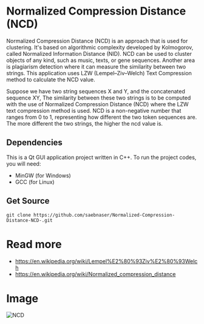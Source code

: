 # Normalized Compression Distance (NCD)

Normalized Compression Distance (NCD) is an approach that is used for clustering. It's based on algorithmic complexity developed by Kolmogorov, called Normalized Information Distance (NID). NCD can be used to cluster objects of any kind, such as music, texts, or gene sequences. Another area is plagiarism detection where it can measure the similarity between two strings. This application uses LZW (Lempel–Ziv–Welch) Text Compression method to calculate the NCD value.

Suppose we have two string sequences X and Y, and the concatenated sequence XY, The similarity between these two strings is to be computed with the use of Normalized Compression Distance (NCD) where the LZW text compression method is used. NCD is a non-negative number that ranges from 0 to 1, representing how different the two
token sequences are. The more different the two strings, the higher the ncd value is.


## Dependencies
This is a Qt GUI application project written in C++. To run the project codes, you will need:
- MinGW (for Windows)
- GCC (for Linux)

## Get Source
```
git clone https://github.com/saebnaser/Normalized-Compression-Distance-NCD-.git

```

# Read more
- https://en.wikipedia.org/wiki/Lempel%E2%80%93Ziv%E2%80%93Welch
- https://en.wikipedia.org/wiki/Normalized_compression_distance

# Image

![NCD](https://user-images.githubusercontent.com/56490771/160769046-951ee6b9-bd31-4e2e-9eb6-cef90f14ed04.PNG)
